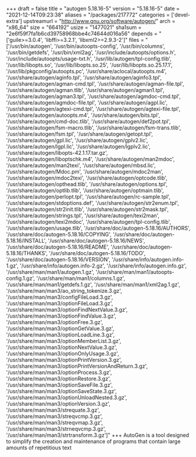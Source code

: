 +++
draft = false
title = "autogen 5.18.16-5"
version = "5.18.16-5"
date = "2021-12-14T09:23:38"
aliases = "/packages/217772"
categories = ['devel-extra']
upstreamurl = "http://www.gnu.org/software/autogen/"
arch = "x86_64"
size = "664192"
usize = "1477021"
sha1sum = "2e6f59f7fa1b6cd39758968bbe4c74644d016a56"
depends = "['guile>=3.0.4', 'libffi>=3.2.1', 'libxml2>=2.9.3-2']"
files = "['/usr/bin/autogen', '/usr/bin/autoopts-config', '/usr/bin/columns', '/usr/bin/getdefs', '/usr/bin/xml2ag', '/usr/include/autoopts/options.h', '/usr/include/autoopts/usage-txt.h', '/usr/lib/autogen/tpl-config.tlib', '/usr/lib/libopts.so', '/usr/lib/libopts.so.25', '/usr/lib/libopts.so.25.17.1', '/usr/lib/pkgconfig/autoopts.pc', '/usr/share/aclocal/autoopts.m4', '/usr/share/autogen/aginfo.tpl', '/usr/share/autogen/aginfo3.tpl', '/usr/share/autogen/agman-cmd.tpl', '/usr/share/autogen/agman-file.tpl', '/usr/share/autogen/agman.tlib', '/usr/share/autogen/agman1.tpl', '/usr/share/autogen/agman3.tpl', '/usr/share/autogen/agmdoc-cmd.tpl', '/usr/share/autogen/agmdoc-file.tpl', '/usr/share/autogen/agpl.lic', '/usr/share/autogen/agtexi-cmd.tpl', '/usr/share/autogen/agtexi-file.tpl', '/usr/share/autogen/autoopts.m4', '/usr/share/autogen/bits.tpl', '/usr/share/autogen/cmd-doc.tlib', '/usr/share/autogen/def2pot.tpl', '/usr/share/autogen/fsm-macro.tlib', '/usr/share/autogen/fsm-trans.tlib', '/usr/share/autogen/fsm.tpl', '/usr/share/autogen/getopt.tpl', '/usr/share/autogen/gpl.lic', '/usr/share/autogen/gplv2.lic', '/usr/share/autogen/lgpl.lic', '/usr/share/autogen/lgplv2.lic', '/usr/share/autogen/libopts-42.1.17.tar.gz', '/usr/share/autogen/liboptschk.m4', '/usr/share/autogen/man2mdoc', '/usr/share/autogen/man2texi', '/usr/share/autogen/mbsd.lic', '/usr/share/autogen/Mdoc.pm', '/usr/share/autogen/mdoc2man', '/usr/share/autogen/mdoc2texi', '/usr/share/autogen/optcode.tlib', '/usr/share/autogen/opthead.tlib', '/usr/share/autogen/options.tpl', '/usr/share/autogen/optlib.tlib', '/usr/share/autogen/optmain.tlib', '/usr/share/autogen/perlopt.tpl', '/usr/share/autogen/rc-sample.tpl', '/usr/share/autogen/stdoptions.def', '/usr/share/autogen/str2enum.tpl', '/usr/share/autogen/str2init.tlib', '/usr/share/autogen/str2mask.tpl', '/usr/share/autogen/strings.tpl', '/usr/share/autogen/texi2man', '/usr/share/autogen/texi2mdoc', '/usr/share/autogen/tpl-config.tlib', '/usr/share/autogen/usage.tlib', '/usr/share/doc/autogen-5.18.16/AUTHORS', '/usr/share/doc/autogen-5.18.16/COPYING', '/usr/share/doc/autogen-5.18.16/INSTALL', '/usr/share/doc/autogen-5.18.16/NEWS', '/usr/share/doc/autogen-5.18.16/README', '/usr/share/doc/autogen-5.18.16/THANKS', '/usr/share/doc/autogen-5.18.16/TODO', '/usr/share/doc/autogen-5.18.16/VERSION', '/usr/share/info/autogen.info-1.gz', '/usr/share/info/autogen.info-2.gz', '/usr/share/info/autogen.info.gz', '/usr/share/man/man1/autogen.1.gz', '/usr/share/man/man1/autoopts-config.1.gz', '/usr/share/man/man1/columns.1.gz', '/usr/share/man/man1/getdefs.1.gz', '/usr/share/man/man1/xml2ag.1.gz', '/usr/share/man/man3/ao_string_tokenize.3.gz', '/usr/share/man/man3/configFileLoad.3.gz', '/usr/share/man/man3/optionFileLoad.3.gz', '/usr/share/man/man3/optionFindNextValue.3.gz', '/usr/share/man/man3/optionFindValue.3.gz', '/usr/share/man/man3/optionFree.3.gz', '/usr/share/man/man3/optionGetValue.3.gz', '/usr/share/man/man3/optionLoadLine.3.gz', '/usr/share/man/man3/optionMemberList.3.gz', '/usr/share/man/man3/optionNextValue.3.gz', '/usr/share/man/man3/optionOnlyUsage.3.gz', '/usr/share/man/man3/optionPrintVersion.3.gz', '/usr/share/man/man3/optionPrintVersionAndReturn.3.gz', '/usr/share/man/man3/optionProcess.3.gz', '/usr/share/man/man3/optionRestore.3.gz', '/usr/share/man/man3/optionSaveFile.3.gz', '/usr/share/man/man3/optionSaveState.3.gz', '/usr/share/man/man3/optionUnloadNested.3.gz', '/usr/share/man/man3/optionVersion.3.gz', '/usr/share/man/man3/strequate.3.gz', '/usr/share/man/man3/streqvcmp.3.gz', '/usr/share/man/man3/streqvmap.3.gz', '/usr/share/man/man3/strneqvcmp.3.gz', '/usr/share/man/man3/strtransform.3.gz']"
+++
AutoGen is a tool designed to simplify the creation and maintenance of programs that contain large amounts of repetitious text